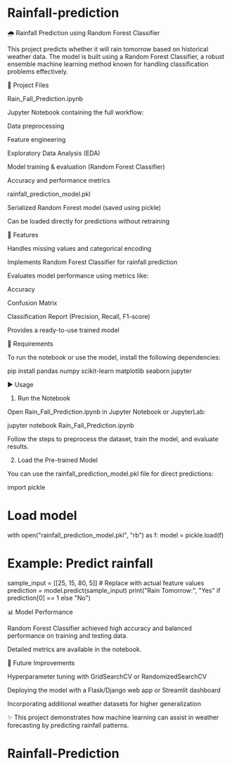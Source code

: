 # Rainfall-prediction

🌧️ Rainfall Prediction using Random Forest Classifier

This project predicts whether it will rain tomorrow based on historical weather data.
The model is built using a Random Forest Classifier, a robust ensemble machine learning method known for handling classification problems effectively.

📂 Project Files

Rain_Fall_Prediction.ipynb

Jupyter Notebook containing the full workflow:

Data preprocessing

Feature engineering

Exploratory Data Analysis (EDA)

Model training & evaluation (Random Forest Classifier)

Accuracy and performance metrics

rainfall_prediction_model.pkl

Serialized Random Forest model (saved using pickle)

Can be loaded directly for predictions without retraining

🚀 Features

Handles missing values and categorical encoding

Implements Random Forest Classifier for rainfall prediction

Evaluates model performance using metrics like:

Accuracy

Confusion Matrix

Classification Report (Precision, Recall, F1-score)

Provides a ready-to-use trained model

🔧 Requirements

To run the notebook or use the model, install the following dependencies:

pip install pandas numpy scikit-learn matplotlib seaborn jupyter

▶️ Usage
1. Run the Notebook

Open Rain_Fall_Prediction.ipynb in Jupyter Notebook or JupyterLab:

jupyter notebook Rain_Fall_Prediction.ipynb


Follow the steps to preprocess the dataset, train the model, and evaluate results.

2. Load the Pre-trained Model

You can use the rainfall_prediction_model.pkl file for direct predictions:

import pickle

# Load model
with open("rainfall_prediction_model.pkl", "rb") as f:
    model = pickle.load(f)

# Example: Predict rainfall
sample_input = [[25, 15, 80, 5]]  # Replace with actual feature values
prediction = model.predict(sample_input)
print("Rain Tomorrow:", "Yes" if prediction[0] == 1 else "No")

📊 Model Performance

Random Forest Classifier achieved high accuracy and balanced performance on training and testing data.

Detailed metrics are available in the notebook.

📌 Future Improvements

Hyperparameter tuning with GridSearchCV or RandomizedSearchCV

Deploying the model with a Flask/Django web app or Streamlit dashboard

Incorporating additional weather datasets for higher generalization

✨ This project demonstrates how machine learning can assist in weather forecasting by predicting rainfall patterns.
# Rainfall-Prediction

